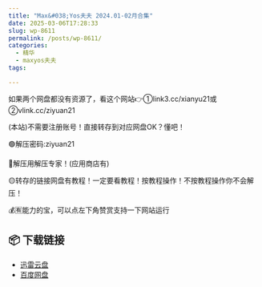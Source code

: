 ```yaml
---
title: "Max&#038;Yos夫夫 2024.01-02月合集"
date: 2025-03-06T17:28:33
slug: wp-8611
permalink: /posts/wp-8611/
categories:
  - 精华
  - maxyos夫夫
tags:

---
```


如果两个网盘都没有资源了，看这个网站👉①link3.cc/xianyu21或②vlink.cc/ziyuan21

(本站)不需要注册账号！直接转存到对应网盘OK？懂吧！

🟢解压密码:ziyuan21

🔵解压用解压专家！(应用商店有)

🟡转存的链接网盘有教程！一定要看教程！按教程操作！不按教程操作你不会解压！

💰🈶能力的宝，可以点左下角赞赏支持一下网站运行

## 📦 下载链接
- [迅雷云盘](https://blziyuan21.com/pay-download/8611?key=07baf2be73&down_id=0)
- [百度网盘](https://blziyuan21.com/pay-download/8611?key=07baf2be73&down_id=1)

